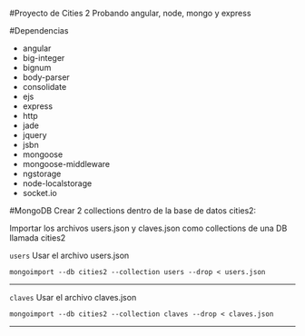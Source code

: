 #Proyecto de Cities 2
Probando angular, node, mongo y express

#Dependencias
- angular
- big-integer
- bignum
- body-parser
- consolidate
- ejs
- express
- http
- jade
- jquery
- jsbn
- mongoose
- mongoose-middleware
- ngstorage
- node-localstorage
- socket.io

#MongoDB
Crear 2 collections dentro de la base de datos cities2:

Importar los archivos users.json y claves.json como collections de una DB llamada cities2

`users`
Usar el archivo users.json

`mongoimport --db cities2 --collection users --drop < users.json`

----------
`claves`
Usar el archivo claves.json

`mongoimport --db cities2 --collection claves --drop < claves.json`

----------